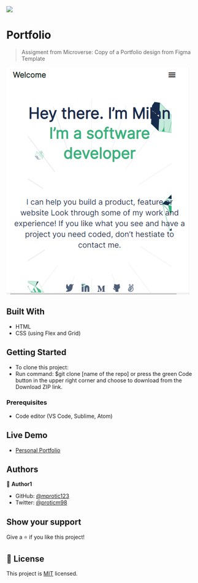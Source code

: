 ![](https://img.shields.io/badge/Microverse-blueviolet)

# Portfolio

> Assigment from Microverse: Copy of a Portfolio design from Figma Template

![screenshot](./app_screenshot.png)

## Built With

- HTML
- CSS (using Flex and Grid)

## Getting Started

- To clone this project:
- Run command: $git clone [name of the repo]
or press the green Code button in the upper right corner and choose to download from the Download ZIP link.

### Prerequisites

- Code editor (VS Code, Sublime, Atom)

## Live Demo
- [Personal Portfolio](https://mprotic123.github.io)

## Authors

👤 **Author1**

- GitHub: [@mprotic123](https://github.com/mprotic123)
- Twitter: [@proticm98](https://twitter.com/proticm98)

## Show your support

Give a ⭐️ if you like this project!

## 📝 License

This project is [MIT](./MIT.md) licensed.
